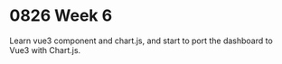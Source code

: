 # 0826 Week 6

Learn vue3 component and chart.js, and start to port the dashboard to Vue3 with Chart.js.



